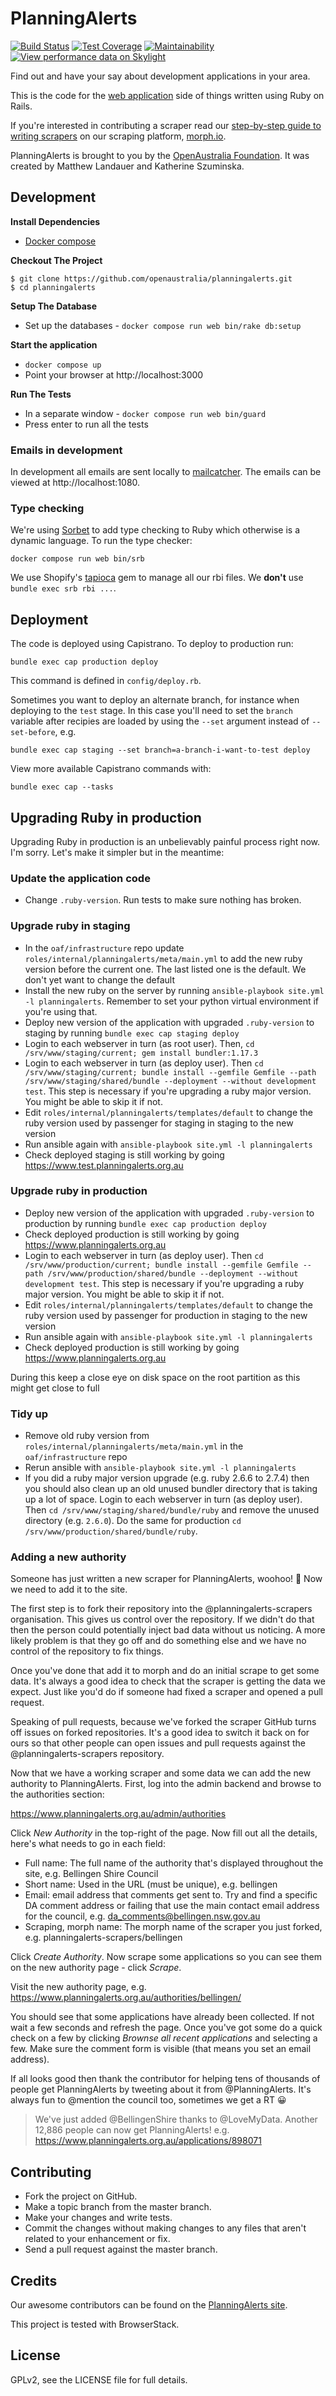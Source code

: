 # PlanningAlerts

[![Build Status](https://travis-ci.com/openaustralia/planningalerts.svg?branch=master)](https://travis-ci.com/openaustralia/planningalerts) [![Test Coverage](https://api.codeclimate.com/v1/badges/a7fa0b47c8fdd193bfda/test_coverage)](https://codeclimate.com/github/openaustralia/planningalerts/test_coverage) [![Maintainability](https://api.codeclimate.com/v1/badges/a7fa0b47c8fdd193bfda/maintainability)](https://codeclimate.com/github/openaustralia/planningalerts/maintainability) [![View performance data on Skylight](https://badges.skylight.io/status/JANyIYPM9FwR.svg?token=dDtVtXbOqFPrEZjsGnMPoT-Ss9h3UHtYtZZjFLE9KWo)](https://www.skylight.io/app/applications/JANyIYPM9FwR)

Find out and have your say about development applications in your area.

This is the code for the [web application](https://www.planningalerts.org.au/) side of things written using Ruby on Rails.

If you're interested in contributing a scraper read our [step-by-step guide to writing scrapers](https://www.planningalerts.org.au/how_to_write_a_scraper) on our scraping platform, [morph.io](https://morph.io/).

PlanningAlerts is brought to you by the [OpenAustralia Foundation](http://www.openaustraliafoundation.org.au). It was created by Matthew Landauer and Katherine Szuminska.

## Development

**Install Dependencies**
 * [Docker compose](https://docs.docker.com/compose/install/)

**Checkout The Project**

```
$ git clone https://github.com/openaustralia/planningalerts.git
$ cd planningalerts
```

**Setup The Database**
 * Set up the databases - `docker compose run web bin/rake db:setup`

 **Start the application**
 * `docker compose up`
 * Point your browser at http://localhost:3000

**Run The Tests**
 * In a separate window - `docker compose run web bin/guard`
 * Press enter to run all the tests

### Emails in development

In development all emails are sent locally to [mailcatcher](https://mailcatcher.me/). The emails can be viewed at http://localhost:1080.

### Type checking

We're using [Sorbet](https://sorbet.org/) to add type checking to Ruby which otherwise is a dynamic language. To run the type checker:
```
docker compose run web bin/srb
```

We use Shopify's [tapioca](https://github.com/Shopify/tapioca) gem to manage all our rbi files. We **don't** use `bundle exec srb rbi ...`.

## Deployment

The code is deployed using Capistrano. To deploy to production run:

    bundle exec cap production deploy

This command is defined in `config/deploy.rb`.

Sometimes you want to deploy an alternate branch, for instance when deploying to the `test` stage.
In this case you'll need to set the `branch` variable after recipies are loaded by using the `--set` argument instead of `--set-before`, e.g.

    bundle exec cap staging --set branch=a-branch-i-want-to-test deploy

View more available Capistrano commands with:

    bundle exec cap --tasks

## Upgrading Ruby in production

Upgrading Ruby in production is an unbelievably painful process right now. I'm sorry. Let's make it simpler
but in the meantime:

### Update the application code
* Change `.ruby-version`. Run tests to make sure nothing has broken.

### Upgrade ruby in staging
* In the `oaf/infrastructure` repo update `roles/internal/planningalerts/meta/main.yml` to add the new ruby version before the current one. The last listed one is the default. We don't yet want to change the default
* Install the new ruby on the server by running `ansible-playbook site.yml -l planningalerts`. Remember to set your python virtual environment if you're using that.
* Deploy new version of the application with upgraded `.ruby-version` to staging by running `bundle exec cap staging deploy`
* Login to each webserver in turn (as root user). Then, `cd /srv/www/staging/current; gem install bundler:1.17.3`
* Login to each webserver in turn (as deploy user). Then `cd /srv/www/staging/current; bundle install --gemfile Gemfile --path /srv/www/staging/shared/bundle --deployment --without development test`. This step is necessary if you're upgrading a ruby major version. You might be able to skip it if not.
* Edit `roles/internal/planningalerts/templates/default` to change the ruby version used by passenger for staging
in staging to the new version
* Run ansible again with `ansible-playbook site.yml -l planningalerts`
* Check deployed staging is still working by going https://www.test.planningalerts.org.au

### Upgrade ruby in production
* Deploy new version of the application with upgraded `.ruby-version` to production by running `bundle exec cap production deploy`
* Check deployed production is still working by going https://www.planningalerts.org.au
* Login to each webserver in turn (as deploy user). Then `cd /srv/www/production/current; bundle install --gemfile Gemfile --path /srv/www/production/shared/bundle --deployment --without development test`. This step is necessary if you're upgrading a ruby major version. You might be able to skip it if not.
* Edit `roles/internal/planningalerts/templates/default` to change the ruby version used by passenger for production
in staging to the new version
* Run ansible again with `ansible-playbook site.yml -l planningalerts`
* Check deployed production is still working by going https://www.planningalerts.org.au

During this keep a close eye on disk space on the root partition as this might get close to full

### Tidy up
* Remove old ruby version from `roles/internal/planningalerts/meta/main.yml` in the `oaf/infrastructure` repo
* Rerun ansible with `ansible-playbook site.yml -l planningalerts`
* If you did a ruby major version upgrade (e.g. ruby 2.6.6 to 2.7.4) then you should also clean up an old unused bundler directory that is taking up a lot of space. Login to each webserver in turn (as deploy user). Then `cd /srv/www/staging/shared/bundle/ruby` and remove the unused directory (e.g. `2.6.0`). Do the same for production `cd /srv/www/production/shared/bundle/ruby`.

### Adding a new authority

Someone has just written a new scraper for PlanningAlerts, woohoo! :tada: Now we need to add it to the site.

The first step is to fork their repository into the @planningalerts-scrapers organisation. This gives us control over the repository. If we didn't do that then the person could potentially inject bad data without us noticing. A more likely problem is that they go off and do something else and we have no control of the repository to fix things.

Once you've done that add it to morph and do an initial scrape to get some data. It's always a good idea to check that the scraper is getting the data we expect. Just like you'd do if someone had fixed a scraper and opened a pull request.

Speaking of pull requests, because we've forked the scraper GitHub turns off issues on forked repositories. It's a good idea to switch it back on for ours so that other people can open issues and pull requests against the @planningalerts-scrapers repository.

Now that we have a working scraper and some data we can add the new authority to PlanningAlerts. First, log into the admin backend and browse to the authorities section:

https://www.planningalerts.org.au/admin/authorities

Click _New Authority_ in the top-right of the page. Now fill out all the details, here's what needs to go in each field:

* Full name: The full name of the authority that's displayed throughout the site, e.g. Bellingen Shire Council
* Short name: Used in the URL (must be unique), e.g. bellingen
* Email: email address that comments get sent to. Try and find a specific DA comment address or failing that use the main contact email address for the council, e.g. da_comments@bellingen.nsw.gov.au
* Scraping, morph name: The morph name of the scraper you just forked, e.g. planningalerts-scrapers/bellingen

Click _Create Authority_. Now scrape some applications so you can see them on the new authority page - click _Scrape_.

Visit the new authority page, e.g. https://www.planningalerts.org.au/authorities/bellingen/

You should see that some applications have already been collected. If not wait a few seconds and refresh the page. Once you've got some do a quick check on a few by clicking _Brownse all recent applications_ and selecting a few. Make sure the comment form is visible (that means you set an email address).

If all looks good then thank the contributor for helping tens of thousands of people get PlanningAlerts by tweeting about it from @PlanningAlerts. It's always fun to @mention the council too, sometimes we get a RT :grinning:

>We've just added @BellingenShire thanks to @LoveMyData. Another 12,886 people can now get PlanningAlerts! e.g. https://www.planningalerts.org.au/applications/898071

## Contributing

* Fork the project on GitHub.
* Make a topic branch from the master branch.
* Make your changes and write tests.
* Commit the changes without making changes to any files that aren't related to your enhancement or fix.
* Send a pull request against the master branch.

## Credits

Our awesome contributors can be found on the [PlanningAlerts site](https://www.planningalerts.org.au/about).

This project is tested with BrowserStack.

## License

GPLv2, see the LICENSE file for full details.
